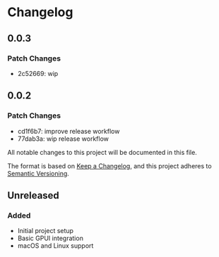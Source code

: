 # Changelog

## 0.0.3

### Patch Changes

- 2c52669: wip

## 0.0.2

### Patch Changes

- cd1f6b7: improve release workflow
- 77dab3a: wip release workflow

All notable changes to this project will be documented in this file.

The format is based on [Keep a Changelog](https://keepachangelog.com/en/1.0.0/),
and this project adheres to [Semantic Versioning](https://semver.org/spec/v2.0.0.html).

## Unreleased

### Added

- Initial project setup
- Basic GPUI integration
- macOS and Linux support
